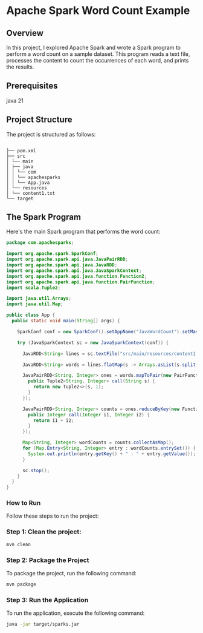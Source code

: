 # Apache Spark Word Count Example

## Overview

In this project, I explored Apache Spark and wrote a Spark program to perform a word count on a sample dataset. This program reads a text file, processes the content to count the occurrences of each word, and prints the results.

## Prerequisites

java 21

## Project Structure

The project is structured as follows:

```

├── pom.xml
├── src
│ └── main
│ ├── java
│ │ └── com
│ │ └── apachesparks
│ │ └── App.java
│ └── resources
│ └── content1.txt
└── target

```

## The Spark Program

Here's the main Spark program that performs the word count:

```java
package com.apachesparks;

import org.apache.spark.SparkConf;
import org.apache.spark.api.java.JavaPairRDD;
import org.apache.spark.api.java.JavaRDD;
import org.apache.spark.api.java.JavaSparkContext;
import org.apache.spark.api.java.function.Function2;
import org.apache.spark.api.java.function.PairFunction;
import scala.Tuple2;

import java.util.Arrays;
import java.util.Map;

public class App {
  public static void main(String[] args) {

    SparkConf conf = new SparkConf().setAppName("JavaWordCount").setMaster("local");

    try (JavaSparkContext sc = new JavaSparkContext(conf)) {

      JavaRDD<String> lines = sc.textFile("src/main/resources/content1.txt");

      JavaRDD<String> words = lines.flatMap(s -> Arrays.asList(s.split(" ")).iterator());

      JavaPairRDD<String, Integer> ones = words.mapToPair(new PairFunction<String, String, Integer>() {
        public Tuple2<String, Integer> call(String s) {
          return new Tuple2<>(s, 1);
        }
      });

      JavaPairRDD<String, Integer> counts = ones.reduceByKey(new Function2<Integer, Integer, Integer>() {
        public Integer call(Integer i1, Integer i2) {
          return i1 + i2;
        }
      });

      Map<String, Integer> wordCounts = counts.collectAsMap();
      for (Map.Entry<String, Integer> entry : wordCounts.entrySet()) {
        System.out.println(entry.getKey() + " : " + entry.getValue());
      }

      sc.stop();
    }
  }
}

```

### How to Run

Follow these steps to run the project:

### Step 1: Clean the project:

```sh
mvn clean
```

### Step 2: Package the Project

To package the project, run the following command:

```sh
mvn package

```

### Step 3: Run the Application

To run the application, execute the following command:

```sh
java -jar target/sparks.jar

```
